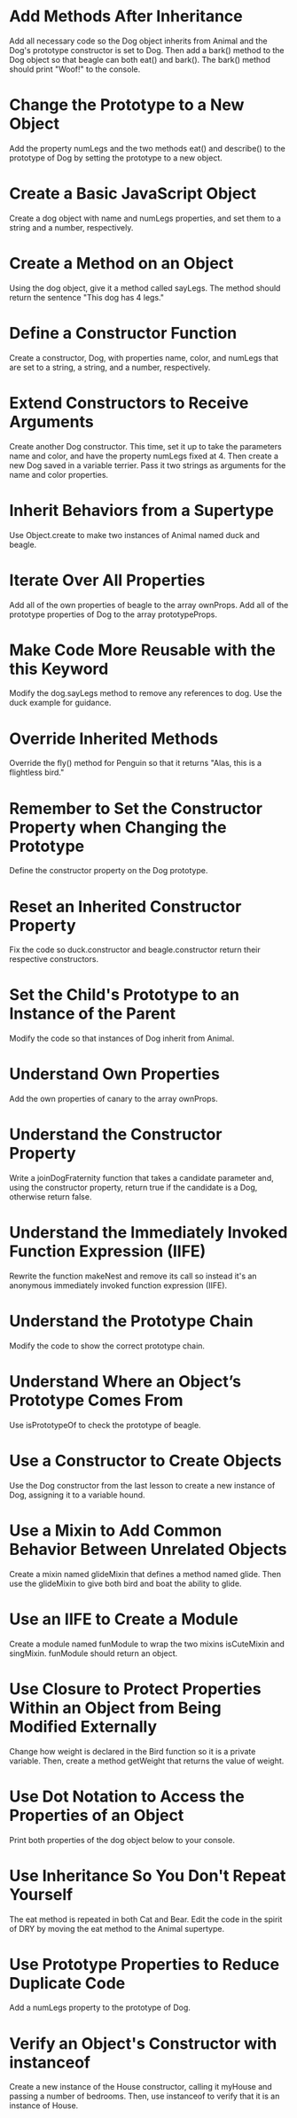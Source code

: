 # Add Methods After Inheritance

Add all necessary code so the Dog object inherits from Animal and the Dog's prototype constructor is set to Dog. Then add a bark() method to the Dog object so that beagle can both eat() and bark(). The bark() method should print "Woof!" to the console.



# Change the Prototype to a New Object

Add the property numLegs and the two methods eat() and describe() to the prototype of Dog by setting the prototype to a new object.



# Create a Basic JavaScript Object

Create a dog object with name and numLegs properties, and set them to a string and a number, respectively.



# Create a Method on an Object

Using the dog object, give it a method called sayLegs. The method should return the sentence "This dog has 4 legs."



# Define a Constructor Function

Create a constructor, Dog, with properties name, color, and numLegs that are set to a string, a string, and a number, respectively.



# Extend Constructors to Receive Arguments

Create another Dog constructor. This time, set it up to take the parameters name and color, and have the property numLegs fixed at 4. Then create a new Dog saved in a variable terrier. Pass it two strings as arguments for the name and color properties.



# Inherit Behaviors from a Supertype

Use Object.create to make two instances of Animal named duck and beagle.



# Iterate Over All Properties

Add all of the own properties of beagle to the array ownProps. Add all of the prototype properties of Dog to the array prototypeProps.



# Make Code More Reusable with the this Keyword

Modify the dog.sayLegs method to remove any references to dog. Use the duck example for guidance.



# Override Inherited Methods

Override the fly() method for Penguin so that it returns "Alas, this is a flightless bird."



# Remember to Set the Constructor Property when Changing the Prototype

Define the constructor property on the Dog prototype.



# Reset an Inherited Constructor Property

Fix the code so duck.constructor and beagle.constructor return their respective constructors.



# Set the Child's Prototype to an Instance of the Parent

Modify the code so that instances of Dog inherit from Animal.



# Understand Own Properties

Add the own properties of canary to the array ownProps.



# Understand the Constructor Property

Write a joinDogFraternity function that takes a candidate parameter and, using the constructor property, return true if the candidate is a Dog, otherwise return false.



# Understand the Immediately Invoked Function Expression (IIFE)

Rewrite the function makeNest and remove its call so instead it's an anonymous immediately invoked function expression (IIFE).



# Understand the Prototype Chain

Modify the code to show the correct prototype chain.



# Understand Where an Object’s Prototype Comes From

Use isPrototypeOf to check the prototype of beagle.



# Use a Constructor to Create Objects

Use the Dog constructor from the last lesson to create a new instance of Dog, assigning it to a variable hound.



# Use a Mixin to Add Common Behavior Between Unrelated Objects

Create a mixin named glideMixin that defines a method named glide. Then use the glideMixin to give both bird and boat the ability to glide.



# Use an IIFE to Create a Module

Create a module named funModule to wrap the two mixins isCuteMixin and singMixin. funModule should return an object.



# Use Closure to Protect Properties Within an Object from Being Modified Externally

Change how weight is declared in the Bird function so it is a private variable. Then, create a method getWeight that returns the value of weight.



# Use Dot Notation to Access the Properties of an Object

Print both properties of the dog object below to your console.



# Use Inheritance So You Don't Repeat Yourself

The eat method is repeated in both Cat and Bear. Edit the code in the spirit of DRY by moving the eat method to the Animal supertype.



# Use Prototype Properties to Reduce Duplicate Code

Add a numLegs property to the prototype of Dog.



# Verify an Object's Constructor with instanceof

Create a new instance of the House constructor, calling it myHouse and passing a number of bedrooms. Then, use instanceof to verify that it is an instance of House.
